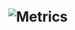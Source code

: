 # ![Metrics](https://metrics.lecoq.io/VincentAdamNemessisX?template=classic&base.header=0&base.activity=0&base.community=1&base.repositories=1&base.metadata=0&isocalendar=1&followup=1&code=1&lines=2&base.indepth=true&base.hireable=true&isocalendar.duration=half-year&followup.sections=repositories&followup.indepth=true&followup.archived=true&code.lines=20&code.load=400&code.days=30&code.visibility=public&config.timezone=Asia%2FShanghai)
